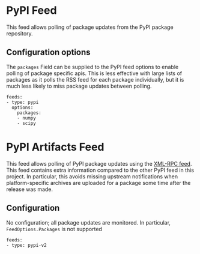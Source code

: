 # PyPI Feed

This feed allows polling of package updates from the PyPI package repository.

## Configuration options

The `packages` Field can be supplied to the PyPI feed options to enable polling of package specific apis.
This is less effective with large lists of packages as it polls the RSS feed for each package individually,
but it is much less likely to miss package updates between polling.


```
feeds:
- type: pypi
  options:
    packages:
    - numpy
    - scipy
```

# PyPI Artifacts Feed

This feed allows polling of PyPI package updates using the
[XML-RPC feed](https://warehouse.pypa.io/api-reference/xml-rpc.html#mirroring-support).
This feed contains extra information compared to the other PyPI feed in this project.
In particular, this avoids missing upstream notifications when platform-specific archives are
uploaded for a package some time after the release was made.

## Configuration

No configuration; all package updates are monitored. In particular, `FeedOptions.Packages` is not supported
```
feeds:
- type: pypi-v2
```
